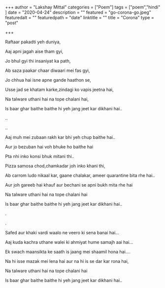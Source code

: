+++
author = "Lakshay Mittal"
categories = ["Poem"]
tags = ["poem","hindi" ]
date = "2020-04-24"
description = ""
featured = "go-corona-go.jpeg"
featuredalt = ""
featuredpath = "date"
linktitle = ""
title = "Corona"
type = "post"

+++

Raftaar pakadti yeh duniya,

Aaj apni jagah aise tham gyi,

Jo bhul gyi thi insaniyat ka path,

Ab saza paakar chaar diwaari mei fas gyi,

Jo chhua hai isne apne gande haathon se,

Usse jad se khatam karke,zindagi ko vapis jeetna hai,

Na talware uthani hai na tope chalani hai,

Is baar ghar baithe baithe hi yeh jang jeet kar dikhani hai..

..

..

Aaj muh mei zubaan rakh kar bhi yeh chup baithe hai..

Aur jo bezuban hai voh bhuke ho baithe hai

Pta nhi inko konsi bhuk mitani thi..

Pizza samosa chod,chamkadar joh inko khani thi,

Ab carrom ludo nikaal kar, gaane chalakar, ameer quarantine bita rhe hai..

Aur joh gareeb hai khauf aur bechani se apni bukh mita rhe hai

Na talware uthani hai na tope chalani hai

Is baar ghar baithe baithe hi yeh jang jeet kar dikhani hai..

.

.

Safed aur khaki vardi waalo ne veero ki sena banai hai...

Aaj kuda kachra uthane walei ki ahmiyat hume samajh aai hai...

Ek swach maansikta ke saath is jaang mei shaamil hona hai....

Na hi isse mazak mei lena hai aur na hi is se dar kar rona hai,

Na talware uthani hai na tope chalani hai

Is baar ghar baithe baithe hi yeh jang jeet kar dikhani hai..